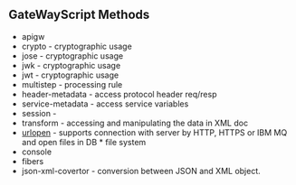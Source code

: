 ## GateWayScript Methods

* apigw 
* crypto - cryptographic usage
* jose - cryptographic usage
* jwk - cryptographic usage
* jwt - cryptographic usage
* multistep - processing rule
* header-metadata - access protocol header req/resp
* service-metadata - access service variables 
* session  - 
* transform  - accessing and manipulating the data in XML doc
* [urlopen]() - supports connection with server by HTTP, HTTPS or IBM MQ and open files in DB * file system
* console
* fibers
* json-xml-covertor -  conversion between JSON and XML object. 
